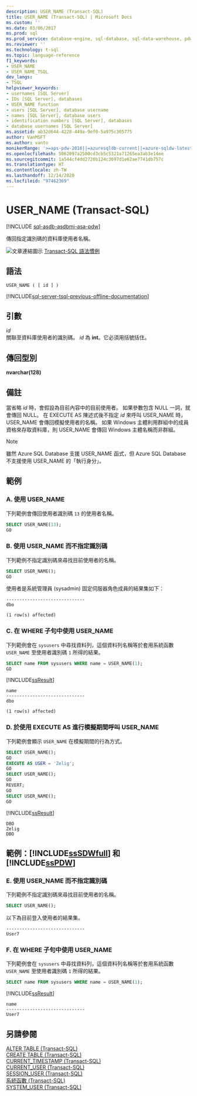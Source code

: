 ```yaml
---
description: USER_NAME (Transact-SQL)
title: USER_NAME (Transact-SQL) | Microsoft Docs
ms.custom: ''
ms.date: 03/06/2017
ms.prod: sql
ms.prod_service: database-engine, sql-database, sql-data-warehouse, pdw
ms.reviewer: ''
ms.technology: t-sql
ms.topic: language-reference
f1_keywords:
- USER_NAME
- USER_NAME_TSQL
dev_langs:
- TSQL
helpviewer_keywords:
- usernames [SQL Server]
- IDs [SQL Server], databases
- USER_NAME function
- users [SQL Server], database username
- names [SQL Server], database users
- identification numbers [SQL Server], databases
- database usernames [SQL Server]
ms.assetid: ab32d644-4228-449a-9ef0-5a975c305775
author: VanMSFT
ms.author: vanto
monikerRange: '>=aps-pdw-2016||=azuresqldb-current||=azure-sqldw-latest||>=sql-server-2016||>=sql-server-linux-2017||=azuresqldb-mi-current'
ms.openlocfilehash: 5062097a2500cd3cb5c5321a71265ea3ab3e14ee
ms.sourcegitcommit: 1a544cf4dd2720b124c3697d1e62ae7741db757c
ms.translationtype: HT
ms.contentlocale: zh-TW
ms.lasthandoff: 12/14/2020
ms.locfileid: "97462369"
---
```

# <a name="user_name-transact-sql"></a>USER_NAME (Transact-SQL)
[!INCLUDE [sql-asdb-asdbmi-asa-pdw](../../includes/applies-to-version/sql-asdb-asdbmi-asa-pdw.md)]

  傳回指定識別碼的資料庫使用者名稱。  
  
 ![文章連結圖示](../../database-engine/configure-windows/media/topic-link.gif "文章連結圖示") [Transact-SQL 語法慣例](../../t-sql/language-elements/transact-sql-syntax-conventions-transact-sql.md)  
  
## <a name="syntax"></a>語法  
  
```syntaxsql  
USER_NAME ( [ id ] )  
```  
  
[!INCLUDE[sql-server-tsql-previous-offline-documentation](../../includes/sql-server-tsql-previous-offline-documentation.md)]

## <a name="arguments"></a>引數
 *id*  
 關聯至資料庫使用者的識別碼。 *id* 為 **int**。它必須用括號括住。  
  
## <a name="return-types"></a>傳回型別  
 **nvarchar(128)**  
  
## <a name="remarks"></a>備註  
 當省略 *id* 時，會假設為目前內容中的目前使用者。 如果參數包含 NULL 一詞，就會傳回 NULL。 在 EXECUTE AS 陳述式後不指定 *id* 來呼叫 USER_NAME 時，USER_NAME 會傳回模擬使用者的名稱。 如果 Windows 主體利用群組中的成員資格來存取資料庫，則 USER_NAME 會傳回 Windows 主體名稱而非群組。  
 
> [!NOTE]
> 雖然 Azure SQL Database 支援 USER_NAME 函式，但 Azure SQL Database 不支援使用 USER_NAME 的「執行身分」。 
  
## <a name="examples"></a>範例  
  
### <a name="a-using-user_name"></a>A. 使用 USER_NAME  
 下列範例會傳回使用者識別碼 `13` 的使用者名稱。  
  
```sql  
SELECT USER_NAME(13);  
GO  
```  
  
### <a name="b-using-user_name-without-an-id"></a>B. 使用 USER_NAME 而不指定識別碼  
 下列範例不指定識別碼來尋找目前使用者的名稱。  
  
```sql  
SELECT USER_NAME();  
GO  
```  
  
 使用者是系統管理員 (sysadmin) 固定伺服器角色成員的結果集如下：  
  
 ```
------------------------------  
dbo  
  
(1 row(s) affected)
```  
  
### <a name="c-using-user_name-in-the-where-clause"></a>C. 在 WHERE 子句中使用 USER_NAME  
 下列範例會在 `sysusers` 中尋找資料列，這個資料列名稱等於套用系統函數 `USER_NAME` 至使用者識別碼 `1` 所得的結果。  
  
```sql  
SELECT name FROM sysusers WHERE name = USER_NAME(1);  
GO  
```  
  
 [!INCLUDE[ssResult](../../includes/ssresult-md.md)]  
  
 ```
name  
------------------------------  
dbo  
  
(1 row(s) affected)
```  
  
### <a name="d-calling-user_name-during-impersonation-with-execute-as"></a>D. 於使用 EXECUTE AS 進行模擬期間呼叫 USER_NAME  
 下列範例會顯示 `USER_NAME` 在模擬期間的行為方式。  
  
```sql  
SELECT USER_NAME();  
GO  
EXECUTE AS USER = 'Zelig';  
GO  
SELECT USER_NAME();  
GO  
REVERT;  
GO  
SELECT USER_NAME();  
GO  
```  
  
 [!INCLUDE[ssResult](../../includes/ssresult-md.md)]  
  
 ```
DBO  
Zelig  
DBO
```  
  
## <a name="examples-sssdwfull-and-sspdw"></a>範例：[!INCLUDE[ssSDWfull](../../includes/sssdwfull-md.md)] 和 [!INCLUDE[ssPDW](../../includes/sspdw-md.md)]  
  
### <a name="e-using-user_name-without-an-id"></a>E. 使用 USER_NAME 而不指定識別碼  
 下列範例不指定識別碼來尋找目前使用者的名稱。  
  
```sql  
SELECT USER_NAME();  
```  
  
 以下為目前登入使用者的結果集。  
  
```  
------------------------------   
User7                              
```  
  
### <a name="f-using-user_name-in-the-where-clause"></a>F. 在 WHERE 子句中使用 USER_NAME  
 下列範例會在 `sysusers` 中尋找資料列，這個資料列名稱等於套用系統函數 `USER_NAME` 至使用者識別碼 `1` 所得的結果。  
  
```sql  
SELECT name FROM sysusers WHERE name = USER_NAME(1);  
```  
  
 [!INCLUDE[ssResult](../../includes/ssresult-md.md)]  
  
```  
name                             
------------------------------   
User7                              
```  
  
## <a name="see-also"></a>另請參閱  
 [ALTER TABLE &#40;Transact-SQL&#41;](../../t-sql/statements/alter-table-transact-sql.md)   
 [CREATE TABLE &#40;Transact-SQL&#41;](../../t-sql/statements/create-table-transact-sql.md)   
 [CURRENT_TIMESTAMP &#40;Transact-SQL&#41;](../../t-sql/functions/current-timestamp-transact-sql.md)   
 [CURRENT_USER &#40;Transact-SQL&#41;](../../t-sql/functions/current-user-transact-sql.md)   
 [SESSION_USER &#40;Transact-SQL&#41;](../../t-sql/functions/session-user-transact-sql.md)   
 [系統函數 &#40;Transact-SQL&#41;](../../relational-databases/system-functions/system-functions-category-transact-sql.md)   
 [SYSTEM_USER &#40;Transact-SQL&#41;](../../t-sql/functions/system-user-transact-sql.md)  
  
